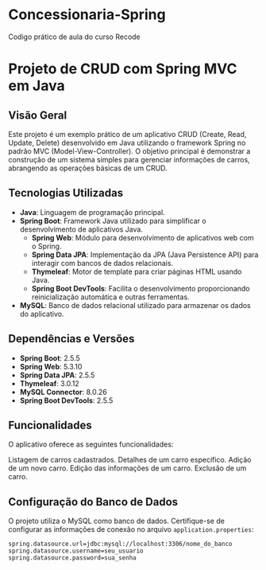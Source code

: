 # Concessionaria-Spring
Codigo prático de aula do curso Recode
# Projeto de CRUD com Spring MVC em Java

## Visão Geral

Este projeto é um exemplo prático de um aplicativo CRUD (Create, Read, Update, Delete) desenvolvido em Java utilizando o framework Spring no padrão MVC (Model-View-Controller). O objetivo principal é demonstrar a construção de um sistema simples para gerenciar informações de carros, abrangendo as operações básicas de um CRUD.

## Tecnologias Utilizadas

- **Java**: Linguagem de programação principal.
- **Spring Boot**: Framework Java utilizado para simplificar o desenvolvimento de aplicativos Java.
  - **Spring Web**: Módulo para desenvolvimento de aplicativos web com o Spring.
  - **Spring Data JPA**: Implementação da JPA (Java Persistence API) para interagir com bancos de dados relacionais.
  - **Thymeleaf**: Motor de template para criar páginas HTML usando Java.
  - **Spring Boot DevTools**: Facilita o desenvolvimento proporcionando reinicialização automática e outras ferramentas.
- **MySQL**: Banco de dados relacional utilizado para armazenar os dados do aplicativo.

## Dependências e Versões

- **Spring Boot**: 2.5.5
- **Spring Web**: 5.3.10
- **Spring Data JPA**: 2.5.5
- **Thymeleaf**: 3.0.12
- **MySQL Connector**: 8.0.26
- **Spring Boot DevTools**: 2.5.5

## Funcionalidades
O aplicativo oferece as seguintes funcionalidades:

Listagem de carros cadastrados.
Detalhes de um carro específico.
Adição de um novo carro.
Edição das informações de um carro.
Exclusão de um carro.

## Configuração do Banco de Dados

O projeto utiliza o MySQL como banco de dados. Certifique-se de configurar as informações de conexão no arquivo `application.properties`:

```properties
spring.datasource.url=jdbc:mysql://localhost:3306/nome_do_banco
spring.datasource.username=seu_usuario
spring.datasource.password=sua_senha


